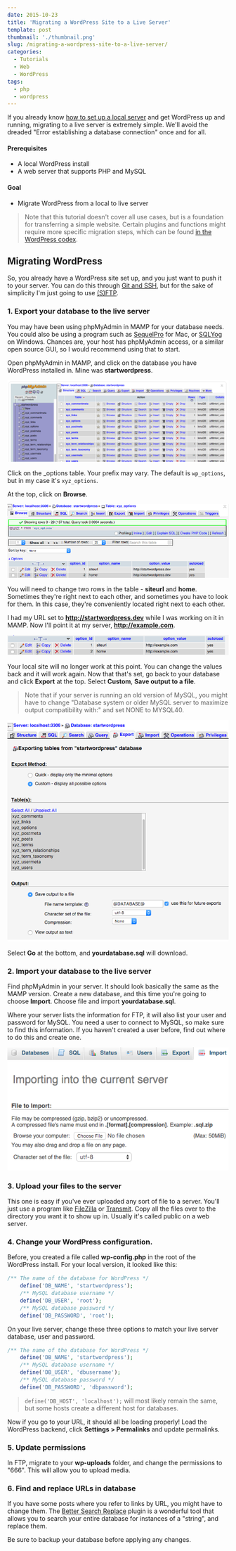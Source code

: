 ```yaml
---
date: 2015-10-23
title: 'Migrating a WordPress Site to a Live Server'
template: post
thumbnail: './thumbnail.png'
slug: /migrating-a-wordpress-site-to-a-live-server/
categories:
  - Tutorials
  - Web
  - WordPress
tags:
  - php
  - wordpress
---
```


If you already know [how to set up a local server](http://taniarascia.com/local-environment) and get WordPress up and running, migrating to a live server is extremely simple. We'll avoid the dreaded "Error establishing a database connection" once and for all.

#### Prerequisites

- A local WordPress install
- A web server that supports PHP and MySQL

#### Goal

- Migrate WordPress from a local to live server

> Note that this tutorial doesn't cover all use cases, but is a foundation for transferring a simple website. Certain plugins and functions might require more specific migration steps, which can be found [in the WordPress codex](https://codex.wordpress.org/Moving_WordPress).

## Migrating WordPress

So, you already have a WordPress site set up, and you just want to push it to your server. You can do this through [Git and SSH](http://www.taniarascia.com/getting-started-with-git/), but for the sake of simplicity I'm just going to use [(S)FTP](https://en.wikipedia.org/wiki/File_Transfer_Protocol).

### 1. Export your database to the live server

You may have been using phpMyAdmin in MAMP for your database needs. You could also be using a program such as [SequelPro](http://www.sequelpro.com/) for Mac, or [SQLYog](https://www.webyog.com/) on Windows. Chances are, your host has phpMyAdmin access, or a similar open source GUI, so I would recommend using that to start.

Open phpMyAdmin in MAMP, and click on the database you have WordPress installed in. Mine was **startwordpress**.

![](../../images/Screen-Shot-2015-10-22-at-9.19.23-PM.png)

Click on the \_options table. Your prefix may vary. The default is `wp_options`, but in my case it's `xyz_options`.

At the top, click on **Browse**.

![](../../images/Screen-Shot-2015-10-22-at-9.27.25-PM.png)

You will need to change two rows in the table - **siteurl** and **home**. Sometimes they're right next to each other, and sometimes you have to look for them. In this case, they're conveniently located right next to each other.

I had my URL set to **http://startwordpress.dev** while I was working on it in MAMP. Now I'll point it at my server, **http://example.com**.

![](../../images/Screen-Shot-2015-10-22-at-9.31.36-PM.png)

Your local site will no longer work at this point. You can change the values back and it will work again. Now that that's set, go back to your database and click **Export** at the top. Select **Custom**, **Save output to a file**.

> Note that if your server is running an old version of MySQL, you might have to change "Database system or older MySQL server to maximize output compatibility with:" and set NONE to MYSQL40.

![](../../images/Screen-Shot-2015-10-22-at-9.42.40-PM.png)

Select **Go** at the bottom, and **yourdatabase.sql** will download.

### 2. Import your database to the live server

Find phpMyAdmin in your server. It should look basically the same as the MAMP version. Create a new database, and this time you're going to choose **Import**. Choose file and import **yourdatabase.sql**.

Where your server lists the information for FTP, it will also list your user and password for MySQL. You need a user to connect to MySQL, so make sure to find this information. If you haven't created a user before, find out where to do this and create one.

![](../../images/Screen-Shot-2015-10-22-at-9.55.28-PM.png)

### 3. Upload your files to the server

This one is easy if you've ever uploaded any sort of file to a server. You'll just use a program like [FileZilla](https://filezilla-project.org/) or [Transmit](https://panic.com/transmit/). Copy all the files over to the directory you want it to show up in. Usually it's called public on a web server.

### 4. Change your WordPress configuration.

Before, you created a file called **wp-config.php** in the root of the WordPress install. For your local version, it looked like this:

```php
/** The name of the database for WordPress */
    define('DB_NAME', 'startwordpress');
    /** MySQL database username */
    define('DB_USER', 'root');
    /** MySQL database password */
    define('DB_PASSWORD', 'root');
```

On your live server, change these three options to match your live server database, user and password.

```php
/** The name of the database for WordPress */
    define('DB_NAME', 'startwordpress');
    /** MySQL database username */
    define('DB_USER', 'dbusername');
    /** MySQL database password */
    define('DB_PASSWORD', 'dbpassword');
```

> `define('DB_HOST', 'localhost');` will most likely remain the same, but some hosts create a different host for databases.

Now if you go to your URL, it should all be loading properly! Load the WordPress backend, click **Settings > Permalinks** and update permalinks.

### 5. Update permissions

In FTP, migrate to your **wp-uploads** folder, and change the permissions to "666". This will allow you to upload media.

### 6. Find and replace URLs in database

If you have some posts where you refer to links by URL, you might have to change them. The [Better Search Replace](https://wordpress.org/plugins/better-search-replace/) plugin is a wonderful tool that allows you to search your entire database for instances of a "string", and replace them.

Be sure to backup your database before applying any changes.
